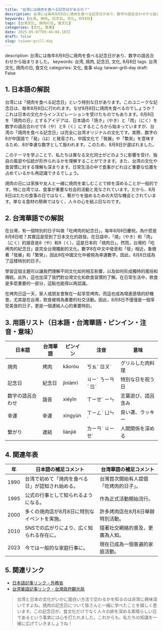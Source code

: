 ```yaml
---
title: "台湾には焼肉を食べる記念日があるの？"
description: 台湾には毎年8月8日に焼肉を食べる記念日があり、数字の語呂合わせから始まりました。
keywords: [台湾, 焼肉, 記念日, 文化, 8月8日]
tags: [台湾文化, 焼肉の日, 食文化]
categories: [文化, 食事]
date: 2025-05-07T05:44:04.107Z
draft: false
slug: taiwan-grill-day
---
```


description: 台湾には毎年8月8日に焼肉を食べる記念日があり、数字の語呂合わせから始まりました。
keywords: 台湾, 焼肉, 記念日, 文化, 8月8日
tags: 台湾文化, 焼肉の日, 食文化
categories: 文化, 食事
slug: taiwan-grill-day
draft: False

## 1. 日本語の解説

台湾には「焼肉を食べる記念日」という特別な日があります。このユニークな記念日は、毎年8月8日に行われます。なぜ8月8日に焼肉を食べるのでしょうか？これは日本の文化からインスピレーションを受けたものでもあります。8月8日を「焼肉の日」とするアイデアは、日本語の「焼き」（やき）と「肉」（にく）を数字の語呂合わせで8（や）と9（く）にするところから始まっていますが、台湾の「焼肉を食べる記念日」は完全に台湾オリジナルの文化です。実際、数字の8が中国語で「発」（は）と発音され、中国文化で「発展」や「繁栄」を意味するため、8が幸運な数字として扱われます。このため、8月8日が選ばれました。

このテーマを学ぶことで、私たちは異なる文化同士がどのように影響を受け、独自の風習や伝統が形作られるかを理解することができます。また、台湾の文化や食習慣に対する理解も深まります。日常生活の中で食事がどれほど重要な位置を占めているかも再認識できるでしょう。

焼肉の日には家族や友人と一緒に焼肉を楽しむことで絆を深めることが一般的です。特に台湾では、食事が重要な社会的活動と見なされています。だから、8月8日はただの食事の日ではなく、繋がりを強めるための大切な機会とされています。単なる食材の祭典ではなく、人々の心を結ぶ日なのです。

## 2. 台湾華語での解説

在台灣，有一個特別的日子叫做「吃烤肉的紀念日」，每年8月8日慶祝。為什麼是8月8日呢？其實這是受到了日本文化的啟發。在日語中，「燒」（やき）和「肉」（にく）的諧音是8（や）和9（く），這是日本的「燒肉日」。然而，台灣的「吃烤肉的紀念日」是完全台灣獨創的文化。數字8在中文中發音和「發」相近，象徵著「發展」和「繁榮」，因此8在中國文化中被視為幸運數字。因此，8月8日成為了這樣特別的日子。

學習這個主題可以讓我們理解不同文化如何相互影響，以及如何形成獨特的風俗和傳統。此外，這也加深了我們對台灣文化和飲食習慣的了解。在日常生活中，飲食是多麼重要的一部分，這點也能得以再認識。

在烤肉日這一天，家人或朋友會聚在一起享受烤肉，而這也成為增進感情的好機會。尤其是在台灣，飲食被視為重要的社交活動。因此，8月8日不僅僅是一個享受美食的日子，更是一個連結人心的重要時刻。

## 3. 用語リスト（日本語・台湾華語・ピンイン・注音・意味）

| 日本語         | 台湾華語       | ピンイン       | 注音      | 意味             |
|---------------|---------------|---------------|----------|------------------|
| 焼肉          | 烤肉          | kǎoròu        | ㄎㄠˇ ㄖㄡˋ  | グリルした肉料理   |
| 記念日        | 紀念日        | jìniànrì      | ㄐㄧˋ ㄋㄧㄢˋ ㄖˋ | 特別な日を祝う日   |
| 数字の語呂合わせ| 諧音          | xiéyīn        | ㄒㄧㄝˊ ㄧㄣ   | 言葉遊び、語呂含み|
| 幸運          | 幸運          | xìngyùn       | ㄒㄧㄥˋ ㄩㄣˋ | 良い運、ラッキー   |
| 繋がり        | 連結          | liánjié       | ㄌㄧㄢˊ ㄐㄧㄝˊ| 人間関係を深める   |

## 4. 関連年表

| 年  | 日本語の補足コメント                       | 台湾華語の補足コメント                         |
|-----|------------------------------------------|---------------------------------------------|
| 1990| 台湾で初めて「焼肉を食べる日」が認知され始める。| 台灣首次開始有人提倡「吃烤肉的日子」。           |
| 1995| 公式の行事として知られるようになる。       | 作為正式活動開始流行。                       |
| 2000| 多くの焼肉店が8月8日に特別なイベントを実施。| 許多烤肉店在8月8日舉辦特別活動。              |
| 2010| SNSでの広がりにより、広く知られる存在に。| 隨著社交網絡的普及，更廣為人知。             |
| 2023| 今では一般的な家庭行事に。               | 現在已成為一個普遍的家庭活動。               |

## 5. 関連リンク

- [日本語記事リンク - 外務省](https://www.mofa.go.jp/mofaj/taiwan/)
- [台湾華語記事リンク - 台灣政府觀光局](https://www.taiwan.net.tw/)

>台湾と日本の文化がいかに面白い方法で交わるかを知るのは非常に興味深いですよね。焼肉の記念日について皆さんと一緒に学べたことを嬉しく思います。この記念日が、食文化だけでなく人々の絆を深める素晴らしい日であるという事実には心を打たれました。これからも、私たちの知識を一緒に広げていきましょうね！